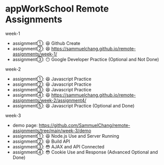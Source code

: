 # appWorkSchool Remote Assignments

week-1
  - assignment①: 😆 Github Create
  - assignment②: 😆 https://sammuelchang.github.io/remote-assignments/week-1/
  - assignment③: 😶 Google Developer Practice (Optional and Not Done)

week-2
  - assignment①: 😆 Javascript Practice
  - assignment②: 😆 Javascript Practice
  - assignment③: 😆 Javascript Practice
  - assignment④: 😆 https://sammuelchang.github.io/remote-assignments/week-2/assignment4/
  - assignment⑤: 😆 Javascript Practice (Optional and Done)

week-3 
  - demo page: https://github.com/SammuelChang/remote-assignments/tree/main/week-3/demo
  - assignment①: 😆 Node.js Use and Server Running
  - assignment②: 😆 Build API
  - assignment③: 😳 AJAX and API Connected
  - assignment④: 😳 Cookie Use and Response (Advanced Optional and Done)
